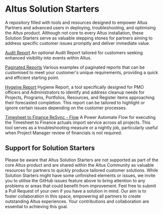 # Altus Solution Starters
A repository filled with tools and resources designed to empower Altus Partners and advanced users in deploying, troubleshooting, and optimising the Altus product. Although not core to every Altus installation, these Solution Starters serve as valuable stepping stones for partners aiming to address specific customer issues promptly and deliver immediate value.

[Audit Report](Reporting/Audit/README.md)
An optional Audit Report tailored for customers seeking enhanced visibility into events within Altus.

[Paginated Reports](Reporting/Paginated/README.md)
Various examples of paginated reports that can be customised to meet your customer's unique requirements, providing a quick and efficient starting point.

[Hygeine Report](Reporting/Hygiene/README.md)
Hygiene Report, a tool specifically designed for PMO officers and Administrators to identify and address cleanup needs for Projects, Programs, Portfolios, Resources, and Register items approaching their forecasted completion.  This report can be tailored to highlight or ignore certain issues depending on the customer processes.

[Timesheet to Finance ReSync - Flow](Tools/Timesheet-to-Finance-Sync-Flow/README.md)
A Power Automate Flow for executing the Timesheet to Finance actuals import service across all projects. This tool serves as a troubleshooting measure or a nightly job, particularly useful when Project Manager review of financials is not required.


## Support for Solution Starters

Please be aware that Altus Solution Starters are not supported as part of the core Altus product and are shared within the Altus Community as valuable resources for partners to quickly produce tailored customer solutions. While Solution Starters might have some unfinished elements or issues, we invite you to utilise the GitHub issues feature above to bring attention to any problems or areas that could benefit from improvement. Feel free to submit a Pull Request of your own if you have a solution in mind. Our aim is to foster collaboration in this space, empowering all partners to create outstanding Altus experiences. Your contributions and collaboration are essential to achieving this goal. 

